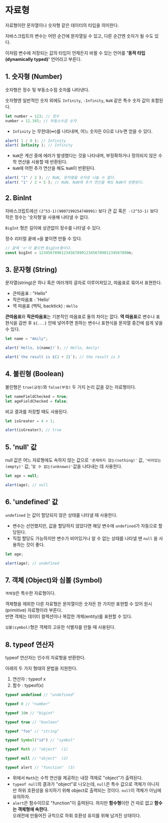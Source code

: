 # 자료형
자료형이란 문자열이나 숫자형 같은 데이터의 타입을 의미한다.

자바스크립트의 변수는 어떤 순간에 문자열일 수 있고, 다른 순간엔 숫자가 될 수도 있다.

이처럼 변수에 저장되는 값의 타입이 언제든지 바뀔 수 있는 언어를 **'동적 타입(dynamically typed)'** 언어라고 부른다.

## 1. 숫자형 (Number)
숫자형은 정수 및 부동소수점 숫자를 나타낸다.

숫자형엔 일반적인 숫자 외에도 `Infinity`, `-Infinity`, `NaN` 같은 특수 숫자 값이 포함된다.

```javascript
let number = 123; // 정수
number = 12.345; // 부동소수점 숫자
```

- `Infinity` 는 무한대(∞)를 나타내며, 어느 숫자든 0으로 나누면 얻을 수 있다.

```javascript
alert( 1 / 0 ); // Infinity
alert( Infinity ); // Infinity
```

- `NaN`은 계산 중에 에러가 발생했다는 것을 나타내며, 부정확하거나 정의되지 않은 수학 연산을 사용할 때 반환된다.
- `NaN`에 어떤 추가 연산을 해도 `NaN`이 반환된다.

```javascript
alert( "1" / 2 ); // NaN, 문자열을 숫자로 나눌 수 없다.
alert( "1" / 2 + 5 ); // NaN, NaN에 추가 연산을 해도 NaN이 반환된다.
```

## 2. BinInt
자바스크립트에선 `(2^53-1)(9007199254740991)` 보다 큰 값 혹은` -(2^53-1)` 보다 작은 정수는 '숫자형’을 사용해 나타낼 수 없다.

`BigInt` 형은 길이에 상관없이 정수를 나타낼 수 있다.

정수 리터럴 끝에 `n`을 붙이면 만들 수 있다.

```javascript
// 끝에 'n'이 붙으면 BigInt형이다.
const bigInt = 1234567890123456789012345678901234567890n;
```

## 3. 문자형 (String)
문자열(string)은 하나 혹은 여러개의 글자로 이루어져있고, 따옴표로 묶어서 표현한다.
- 큰따옴표 : "Hello"
- 작은따옴표 : 'Hello'
- 역 따옴표 (백틱, backtick) : `Hello`

**큰따옴표**와 **작은따옴표**는 기본적인 따옴표로 둘의 차이는 없다.
**역 따옴표**로 변수나 표현식을 감싼 후 `${...}` 안에 넣어주면 원하는 변수나 표현식을 문자열 중간에 쉽게 넣을 수 있다.

```javascript
let name = "Amily";

alert(`Hello, ${name}!`); // Hello, Amily!

alert(`the result is ${1 + 2}`); // the result is 3
```

## 4. 불린형 (Boolean)
불린형은 `true(긍정)`와 `false(부정)` 두 가지 논리 값을 갖는 자료형이다.

```javascript
let nameFieldChecked = true;
let ageFieldChecked = false;
```

비교 결과를 저장할 때도 사용된다.

```javascript
let isGreater = 4 > 1;

alert(isGreater); // true
```

## 5. 'null' 값
null 값은 어느 자료형에도 속하지 않는 값으로 `'존재하지 않는(nothing)'` 값, `'비어있는(empty)'` 값, '`알 수 없는(unknown)'`값을 나타내는 데 사용한다.

```javascript
let age = null;

alert(age); // null
```

## 6. 'undefined' 값
`undefined` 는 값이 할당되지 않은 상태를 나타낼 때 사용한다.  
- 변수는 선언했지만, 값을 할당하지 않았다면 해당 변수에 `undefined`가 자동으로 할당된다.
- 직접 할당도 가능하지만 변수가 비어있거나 알 수 없는 상태를 나타낼 땐 `null` 을 사용하는 것이 좋다.

```javascript
let age;

alert(age); // undefined
```

## 7. 객체 (Object)와 심볼 (Symbol)
`객체형`은 특수한 자료형이다.

객체형을 제외한 다른 자료형은 문자열이든 숫자든 한 가지만 표현할 수 있어 원시(primitive) 자료형이라 부른다.   
반면 객체는 데이터 컬렉션이나 복잡한 개체(entity)를 표현할 수 있다.

`심볼(symbol)`형은 객체의 고유한 식별자를 만들 때 사용된다.

## 8. typeof 연산자
typeof 연산자는 인수의 자료형을 반환한다.

아래의 두 가지 형태의 문법을 지원한다.
1. 연산자 : typeof x
2. 함수 : typeof(x)

```javascript
typeof undefined // "undefined"

typeof 0 // "number"

typeof 10n // "bigint"

typeof true // "boolean"

typeof "foo" // "string"

typeof Symbol("id") // "symbol"

typeof Math // "object"  (1)

typeof null // "object"  (2)

typeof alert // "function"  (3)
```

- 위에서 `Math`는 수학 연산을 제공하는 내장 객체로 "object"가 출력된다.
- `typeof null`의 결과가 "object"로 나오는데, `null`은 특수 값으로 객체가 아니지만 하위 호환성을 유지하기 위해 object로 출력되는 것이다.
`null`이 객체가 아님에 유의하자.
- `alert`은 함수이므로 "function"이 출력된다. 하지만 **함수형**이란 건 따로 없고 **함수는 객체형에 속한다.**  
오래전에 만들어진 규칙으로 하휘 호환성 유지를 위해 남겨진 상태이다.